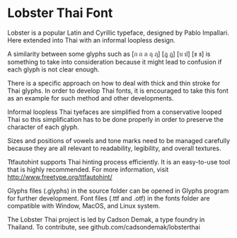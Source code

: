 # Lobster Thai Font

Lobster is a popular Latin and Cyrillic typeface, designed by Pablo Impallari. Here extended into Thai with an informal loopless design.

A similarity between some glyphs such as [ก ถ ภ ฤ ฦ] [ฎ ฏ] [บ ป] [ข ช] is something to take into consideration because it might lead to confusion if each glyph is not clear enough.

There is a specific approach on how to deal with thick and thin stroke for Thai glyphs. In order to develop Thai fonts, it is encouraged to take this font as an example for such method and other developments.

Informal loopless Thai tyefaces are simplified from a conservative looped Thai so this simplification has to be done properly in order to preserve the character of each glyph.

Sizes and positions of vowels and tone marks need to be managed carefully because they are all relevant to readability, legibility, and overall textures.

Ttfautohint supports Thai hinting process efficiently. It is an easy-to-use tool that is highly recommended. For more information, visit http://www.freetype.org/ttfautohint/

Glyphs files (.glyphs) in the source folder can be opened in Glyphs program for further development.
Font files (.ttf and .otf) in the fonts folder are compatible with Window, MacOS, and Linux system.

The Lobster Thai project is led by Cadson Demak, a type foundry in Thailand. To contribute, see github.com/cadsondemak/lobsterthai
